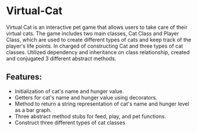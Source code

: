 # Virtual-Cat

Virtual Cat is an interactive pet game that allows users to take care of their virtual cats. The game includes two main classes, Cat Class and Player Class, which are used to create different types of cats and keep track of the player's life points. In charged of constructing Cat and three types of cat classes. Utilized dependency and inheritance on class relationship, created and conjugated 3 different abstract methods.

## Features:
- Initialization of cat's name and hunger value.
- Getters for cat's name and hunger value using decorators.
- Method to return a string representation of cat's name and hunger level as a bar graph.
- Three abstract method stubs for feed, play, and pet functions.
- Construct three different types of cat classes
